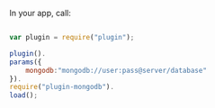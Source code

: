 In your app, call:

```javascript

var plugin = require("plugin");

plugin().
params({
	mongodb:"mongodb://user:pass@server/database"
}).
require("plugin-mongodb").
load();

```
